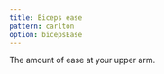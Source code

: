 ```yaml
---
title: Biceps ease
pattern: carlton
option: bicepsEase
---
```


The amount of ease at your upper arm.